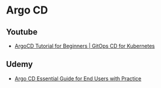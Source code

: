 # Argo CD

## Youtube
- [ArgoCD Tutorial for Beginners | GitOps CD for Kubernetes](https://www.youtube.com/watch?v=MeU5_k9ssrs)


## Udemy
- [Argo CD Essential Guide for End Users with Practice](https://udemy.com/course/argo-cd-essential-guide-for-end-users-with-practice/)